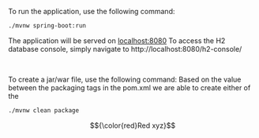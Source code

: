 To run the application, use the following command: 

```diff
./mvnw spring-boot:run
```

The application will be served on <a href="http://localhost:8080" target="_blank">localhost:8080</a>
To access the H2 database console, simply navigate to http://localhost:8080/h2-console/

<br/>

To create a jar/war file, use the following command:
Based on the value between the packaging tags in the pom.xml we are able to create either of the 
```diff
./mvnw clean package
```

$${\color{red}Red xyz}$$


